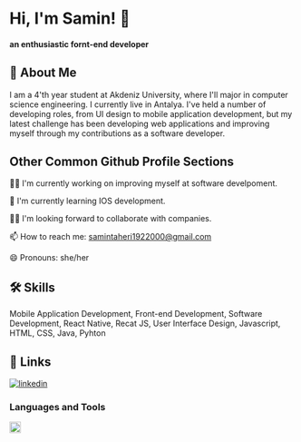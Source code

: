 
# Hi, I'm Samin! 👋
#### an enthusiastic fornt-end developer



## 🚀 About Me
I am a 4'th year student at Akdeniz University, where I'll major in computer science engineering. I currently live in Antalya.
I've held a number of developing roles, from UI design to mobile application development, but my latest challenge has been developing web applications and improving myself through my contributions as a software developer.


## Other Common Github Profile Sections
👩‍💻 I'm currently working on improving myself at software develpoment.

🧠 I'm currently learning IOS development.

👯‍♀️ I'm looking forward to collaborate with companies.

📫 How to reach me: samintaheri1922000@gmail.com

😄 Pronouns: she/her


## 🛠 Skills
Mobile Application Development,
Front-end Development,
Software Development,
React Native,
Recat JS,
User Interface Design,
Javascript, 
HTML,
CSS,
Java, 
Pyhton



## 🔗 Links
[![linkedin](https://www.linkedin.com/in/samin-taheri-876009174/)](https://www.linkedin.com/)


### Languages and Tools

<code><img height= "20" src="https://upload.wikimedia.org/wikipedia/commons/thumb/9/99/Unofficial_JavaScript_logo_2.svg/1920px-Unofficial_JavaScript_logo_2.svg.png"></code>
